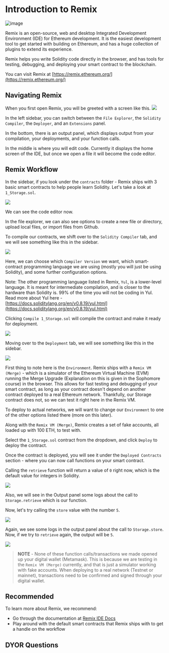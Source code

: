 # Introduction to Remix

![image](https://user-images.githubusercontent.com/16539849/173646901-81144afc-36aa-418c-be7f-70477b627ced.png)

Remix is an open-source, web and desktop Integrated Development Environment (IDE) for Ethereum development. It is the easiest development tool to get started with building on Ethereum, and has a huge collection of plugins to extend its experience.

<Quiz questionId="512d993c-ecb0-4ecd-b077-8f7eec505bec" />

Remix helps you write Solidity code directly in the browser, and has tools for testing, debugging, and deploying your smart contract to the blockchain.

You can visit Remix at [https://remix.ethereum.org/](https://remix.ethereum.org/)

<Quiz questionId="1cbd33c7-d0ae-445e-b70b-0888666e2a9d" />

## Navigating Remix

When you first open Remix, you will be greeted with a screen like this.
![](https://i.imgur.com/4RqBi40.png)

In the left sidebar, you can switch between the `File Explorer`, the `Solidity Compiler`, the `Deployer`, and an `Extensions` panel.

In the bottom, there is an output panel, which displays output from your compilation, your deployments, and your function calls.

In the middle is where you will edit code. Currently it displays the home screen of the IDE, but once we open a file it will become the code editor.

## Remix Workflow

In the sidebar, if you look under the `contracts` folder - Remix ships with 3 basic smart contracts to help people learn Solidity. Let's take a look at `1_Storage.sol`.

![](https://i.imgur.com/OdGQABf.png)

We can see the code editor now.

In the file explorer, we can also see options to create a new file or directory, upload local files, or import files from Github.

To compile our contracts, we shift over to the `Solidity Compiler` tab, and we will see something like this in the sidebar.

![](https://i.imgur.com/kr0a26J.png)

Here, we can choose which `Compiler Version` we want, which smart-contract programming language we are using (mostly you will just be using Solidity), and some further configuration options.

Note: The other programming language listed in Remix, `Yul`, is a lower-level language. It is meant for intermediate compilation, and is closer to the hardware than Solidity is. 99% of the time you will not be coding in Yul. Read more about Yul here - [https://docs.soliditylang.org/en/v0.8.19/yul.html](https://docs.soliditylang.org/en/v0.8.19/yul.html)

Clicking `Compile 1_Storage.sol` will compile the contract and make it ready for deployment.

![](https://i.imgur.com/KieTxyw.png)

Moving over to the `Deployment` tab, we will see something like this in the sidebar.

![](https://i.imgur.com/w4NRtD9.png)

<Quiz questionId="be553003-ef98-4517-88ac-1cea9c4a4008" />

First thing to note here is the `Environment`. Remix ships with a `Remix VM (Merge)` - which is a simulator of the Ethereum Virtual Machine (EVM) running the Merge Upgrade (Explanation on this is given in the Sophomore course) in the browser. This allows for fast testing and debugging of your smart contract, as long as your contract doesn't depend on another contract deployed to a real Ethereum network. Thankfully, our Storage contract does not, so we can test it right here in the Remix VM.

To deploy to actual networks, we will want to change our `Environment` to one of the other options listed there (more on this later).

<Quiz questionId="b4e0f228-abc7-4384-ba92-2839fe77ed11" />

Along with the `Remix VM (Merge)`, Remix creates a set of fake accounts, all loaded up with 100 ETH, to test with.

Select the `1_Storage.sol` contract from the dropdown, and click `Deploy` to deploy the contract.

Once the contract is deployed, you will see it under the `Deployed Contracts` section - where you can now call functions on your smart contract.

Calling the `retrieve` function will return a value of `0` right now, which is the default value for integers in Solidity.

![](https://i.imgur.com/B0tBUt0.png)

Also, we will see in the Output panel some logs about the call to `Storage.retrieve` which is our function.

Now, let's try calling the `store` value with the number `5`.

![](https://i.imgur.com/m3BwJCc.png)

Again, we see some logs in the output panel about the call to `Storage.store`. Now, if we try to `retrieve` again, the output will be `5`.

![](https://i.imgur.com/8PdOvHf.png)

 > **NOTE** - None of these function calls/transactions we made opened up your digital wallet (Metamask). This is because we are testing in the `Remix VM (Merge)` currently, and that is just a simulator working with fake accounts. When deploying to a real network (Testnet or mainnet), transactions need to be confirmed and signed through your digital wallet.

## Recommended

To learn more about Remix, we recommend:

- Go through the documentation at [Remix IDE Docs](https://remix-ide.readthedocs.io/en/latest/)
- Play around with the default smart contracts that Remix ships with to get a handle on the workflow

## DYOR Questions

<Quiz questionId="1f9f5213-43dc-4e2b-9daa-64dec004af6e" />
<Quiz questionId="a8f3391a-00f5-4632-a25d-2515bd9523b2" />
<Quiz questionId="c0cb59fd-60df-404b-a052-6b7d360da2b4" />

<SubmitQuiz />
